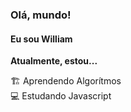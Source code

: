 ### Olá, mundo!

#### Eu sou William

**Atualmente, estou...**

:building_construction: Aprendendo Algorítmos <br>
:computer: Estudando Javascript <br>

